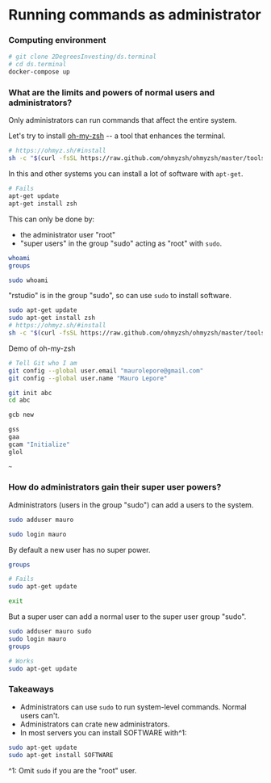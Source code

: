 # Running commands as administrator

### Computing environment

```bash
# git clone 2DegreesInvesting/ds.terminal
# cd ds.terminal
docker-compose up
```

### What are the limits and powers of normal users and administrators?

Only administrators can run commands that affect the entire system.

Let's try to install [oh-my-zsh](https://ohmyz.sh/) -- a tool that enhances the
terminal.

```bash
# https://ohmyz.sh/#install
sh -c "$(curl -fsSL https://raw.github.com/ohmyzsh/ohmyzsh/master/tools/install.sh)"
```

In this and other systems you can install a lot of software with `apt-get`.

```bash
# Fails
apt-get update
apt-get install zsh
```

This can only be done by:

* the administrator user "root"
* "super users" in the group "sudo" acting as "root" with `sudo`.

```bash
whoami
groups

sudo whoami
```

"rstudio" is in the group "sudo", so can use `sudo` to install software.

```bash
sudo apt-get update
sudo apt-get install zsh
# https://ohmyz.sh/#install
sh -c "$(curl -fsSL https://raw.github.com/ohmyzsh/ohmyzsh/master/tools/install.sh)"
```

Demo of oh-my-zsh

```bash
# Tell Git who I am
git config --global user.email "maurolepore@gmail.com"
git config --global user.name "Mauro Lepore"

git init abc
cd abc

gcb new

gss
gaa
gcam "Initialize"
glol

~
```

### How do administrators gain their super user powers?

Administrators (users in the group "sudo") can add a users to the system.

```bash
sudo adduser mauro

sudo login mauro
```

By default a new user has no super power.

```bash
groups

# Fails
sudo apt-get update

exit
```

But a super user can add a normal user to the super user group "sudo".

```bash
sudo adduser mauro sudo
sudo login mauro
groups

# Works
sudo apt-get update
```

### Takeaways

* Administrators can use `sudo` to run system-level commands. Normal users can't.
* Administrators can crate new administrators.
* In most servers you can install SOFTWARE with^1:

```bash
sudo apt-get update
sudo apt-get install SOFTWARE
```

^1: Omit `sudo` if you are the "root" user.
